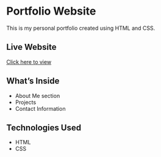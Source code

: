 # Portfolio Website

This is my personal portfolio created using HTML and CSS.

## Live Website
[Click here to view](https://saichunduru5.github.io/portfolio)

## What’s Inside
- About Me section
- Projects
- Contact Information

## Technologies Used
- HTML
- CSS
